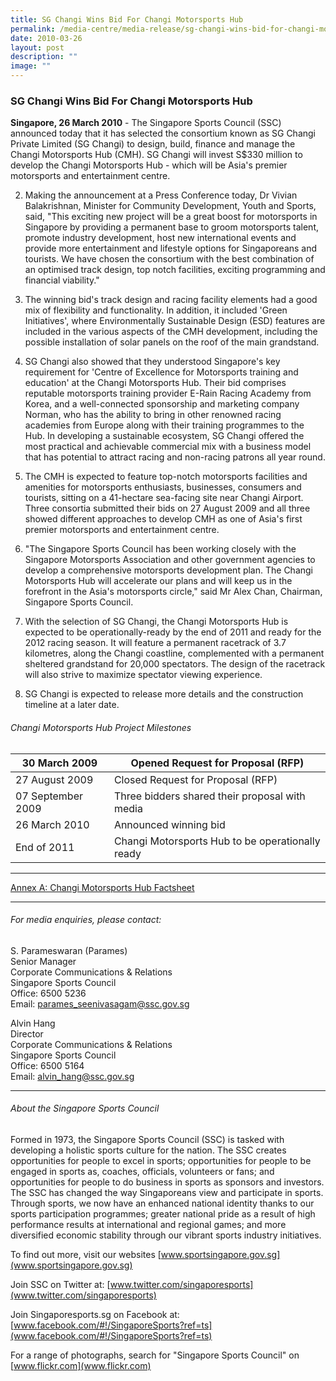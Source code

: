 ```yaml
---
title: SG Changi Wins Bid For Changi Motorsports Hub
permalink: /media-centre/media-release/sg-changi-wins-bid-for-changi-motorsports-hub/
date: 2010-03-26
layout: post
description: ""
image: ""
---
```

### **SG Changi Wins Bid For Changi Motorsports Hub**

**Singapore, 26 March 2010** - The Singapore Sports Council (SSC) announced today that it has selected the consortium known as SG Changi Private Limited (SG Changi) to design, build, finance and manage the Changi Motorsports Hub (CMH). SG Changi will invest S$330 million to develop the Changi Motorsports Hub - which will be Asia's premier motorsports and entertainment centre.

2. Making the announcement at a Press Conference today, Dr Vivian Balakrishnan, Minister for Community Development, Youth and Sports, said, "This exciting new project will be a great boost for motorsports in Singapore by providing a permanent base to groom motorsports talent, promote industry development, host new international events and provide more entertainment and lifestyle options for Singaporeans and tourists. We have chosen the consortium with the best combination of an optimised track design, top notch facilities, exciting programming and financial viability."

3. The winning bid's track design and racing facility elements had a good mix of flexibility and functionality. In addition, it included 'Green Initiatives', where Environmentally Sustainable Design (ESD) features are included in the various aspects of the CMH development, including the possible installation of solar panels on the roof of the main grandstand.

4. SG Changi also showed that they understood Singapore's key requirement for 'Centre of Excellence for Motorsports training and education' at the Changi Motorsports Hub. Their bid comprises reputable motorsports training provider E-Rain Racing Academy from Korea, and a well-connected sponsorship and marketing company Norman, who has the ability to bring in other renowned racing academies from Europe along with their training programmes to the Hub. In developing a sustainable ecosystem, SG Changi offered the most practical and achievable commercial mix with a business model that has potential to attract racing and non-racing patrons all year round.

5. The CMH is expected to feature top-notch motorsports facilities and amenities for motorsports enthusiasts, businesses, consumers and tourists, sitting on a 41-hectare sea-facing site near Changi Airport. Three consortia submitted their bids on 27 August 2009 and all three showed different approaches to develop CMH as one of Asia's first premier motorsports and entertainment centre.

6. "The Singapore Sports Council has been working closely with the Singapore Motorsports Association and other government agencies to develop a comprehensive motorsports development plan. The Changi Motorsports Hub will accelerate our plans and will keep us in the forefront in the Asia's motorsports circle," said Mr Alex Chan, Chairman, Singapore Sports Council.

7. With the selection of SG Changi, the Changi Motorsports Hub is expected to be operationally-ready by the end of 2011 and ready for the 2012 racing season. It will feature a permanent racetrack of 3.7 kilometres, along the Changi coastline, complemented with a permanent sheltered grandstand for 20,000 spectators. The design of the racetrack will also strive to maximize spectator viewing experience.

8. SG Changi is expected to release more details and the construction timeline at a later date.

###### Changi Motorsports Hub Project Milestones

| 30 March 2009 | Opened Request for Proposal (RFP) |
|---|---|
| 27 August 2009 | Closed Request for Proposal (RFP) |
| 07 September 2009 | Three bidders shared their proposal with media |
| 26 March 2010 | Announced winning bid |
| End of 2011 | Changi Motorsports Hub to be operationally ready |

---

[Annex A: Changi Motorsports Hub Factsheet](/files/Media%20Centre/Media%20Release/2010/March/Changi20Motorsports20Hub20Factsheet202620March2010pdf.pdf)

---

###### For media enquiries, please contact:

S. Parameswaran (Parames)<br>
Senior Manager<br>
Corporate Communications & Relations<br>
Singapore Sports Council<br>
Office: 6500 5236<br>
Email: [parames_seenivasagam@ssc.gov.sg](mailto:parames_seenivasagam@ssc.gov.sg)

Alvin Hang<br>
Director<br>
Corporate Communications & Relations<br>
Singapore Sports Council<br>
Office: 6500 5164<br>
Email: [alvin_hang@ssc.gov.sg](mailto:alvin_hang@ssc.gov.sg)

---

###### About the Singapore Sports Council
Formed in 1973, the Singapore Sports Council (SSC) is tasked with developing a holistic sports culture for the nation. The SSC creates opportunities for people to excel in sports; opportunities for people to be engaged in sports as, coaches, officials, volunteers or fans; and opportunities for people to do business in sports as sponsors and investors. The SSC has changed the way Singaporeans view and participate in sports. Through sports, we now have an enhanced national identity thanks to our sports participation programmes; greater national pride as a result of high performance results at international and regional games; and more diversified economic stability through our vibrant sports industry initiatives.

To find out more, visit our websites [www.sportsingapore.gov.sg](www.sportsingapore.gov.sg)

Join SSC on Twitter at: [www.twitter.com/singaporesports](www.twitter.com/singaporesports)

Join Singaporesports.sg on Facebook at: [www.facebook.com/#!/SingaporeSports?ref=ts](www.facebook.com/#!/SingaporeSports?ref=ts)

For a range of photographs, search for "Singapore Sports Council" on [www.flickr.com](www.flickr.com)